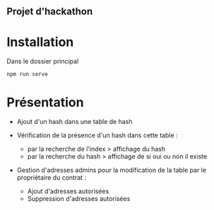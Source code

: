 ## Projet d'hackathon
# Installation
Dans le dossier principal
```
npm run serve
```

# Présentation

- Ajout d'un hash dans une table de hash

- Vérification de la présence d'un hash dans cette table :
    - par la recherche de l'index > affichage du hash
    - par la recherche du hash > affichage de si oui ou non il existe

- Gestion d'adresses admins pour la modification de la table par le propriétaire du contrat :
    - Ajout d'adresses autorisées
    - Suppression d'adresses autorisées



